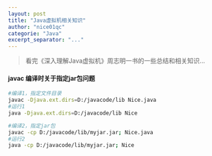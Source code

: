 ```yaml
---
layout: post
title: "Java虚拟机相关知识"
author: "nice01qc"
categorie: "Java"
excerpt_separator: "..."
---
```


> 看完《深入理解Java虚拟机》周志明一书的一些总结和相关知识...



#### javac 编译时关于指定jar包问题

```bash
#编译1，指定文件目录
javac -Djava.ext.dirs=D:/javacode/lib Nice.java
#运行1
java -Djava.ext.dirs=D:/javacode/lib Nice

#编译2，指定jar包
javac -cp D:/javacode/lib/myjar.jar; Nice.java
#运行2
java -cp D:/javacode/lib/myjar.jar; Nice
```

